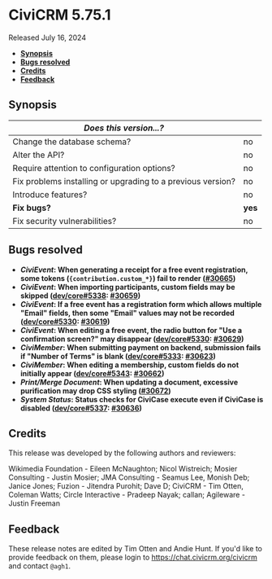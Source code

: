 # CiviCRM 5.75.1

Released July 16, 2024

- **[Synopsis](#synopsis)**
- **[Bugs resolved](#bugs)**
- **[Credits](#credits)**
- **[Feedback](#feedback)**

## <a name="synopsis"></a>Synopsis

| *Does this version...?*                                         |          |
| --------------------------------------------------------------- | -------- |
| Change the database schema?                                     | no       |
| Alter the API?                                                  | no       |
| Require attention to configuration options?                     | no       |
| Fix problems installing or upgrading to a previous version?     | no       |
| Introduce features?                                             | no       |
| **Fix bugs?**                                                   | **yes**  |
| Fix security vulnerabilities?                                   | no       |

## <a name="bugs"></a>Bugs resolved

* **_CiviEvent_: When generating a receipt for a free event registration, some tokens (`{contribution.custom_*}`) fail to render ([#30665](https://github.com/civicrm/civicrm-core/pull/30665))**
* **_CiviEvent_: When importing participants, custom fields may be skipped ([dev/core#5338](https://lab.civicrm.org/dev/core/-/issues/5338): [#30659](https://github.com/civicrm/civicrm-core/pull/30659))**
* **_CiviEvent_: If a free event has a registration form which allows multiple "Email" fields, then some "Email" values may not be recorded ([dev/core#5330](https://lab.civicrm.org/dev/core/-/issues/5330): [#30619](https://github.com/civicrm/civicrm-core/pull/30619))**
* **_CiviEvent_: When editing a free event, the radio button for "Use a confirmation screen?" may disappear ([dev/core#5330](https://lab.civicrm.org/dev/core/-/issues/5330): [#30629](https://github.com/civicrm/civicrm-core/pull/30629))**
* **_CiviMember_: When submitting payment on backend, submission fails if "Number of Terms" is blank ([dev/core#5333](https://lab.civicrm.org/dev/core/-/issues/5333): [#30623](https://github.com/civicrm/civicrm-core/pull/30623))**
* **_CiviMember_: When editing a membership, custom fields do not initially appear ([dev/core#5343](https://lab.civicrm.org/dev/core/-/issues/5343): [#30662](https://github.com/civicrm/civicrm-core/pull/30662))**
* **_Print/Merge Document_: When updating a document, excessive purification may drop CSS styling ([#30672](https://github.com/civicrm/civicrm-core/pull/30672))**
* **_System Status_: Status checks for CiviCase execute even if CiviCase is disabled ([dev/core#5337](https://lab.civicrm.org/dev/core/-/issues/5337): [#30636](https://github.com/civicrm/civicrm-core/pull/30636))**

## <a name="credits"></a>Credits

This release was developed by the following authors and reviewers:

Wikimedia Foundation - Eileen McNaughton; Nicol Wistreich; Mosier Consulting - Justin
Mosier; JMA Consulting - Seamus Lee, Monish Deb; Janice Jones; Fuzion - Jitendra Purohit;
Dave D; CiviCRM - Tim Otten, Coleman Watts; Circle Interactive - Pradeep Nayak; callan;
Agileware - Justin Freeman

## <a name="feedback"></a>Feedback

These release notes are edited by Tim Otten and Andie Hunt.  If you'd like to
provide feedback on them, please login to https://chat.civicrm.org/civicrm and
contact `@agh1`.
